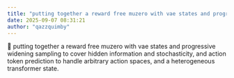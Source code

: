 ```yaml
---
title: "putting together a reward free muzero with vae states and progressive widening sampling to cover"
date: 2025-09-07 08:31:21
author: "qazzquimby"
---
```


💭 putting together a reward free muzero with vae states and progressive widening sampling to cover hidden information and stochasticity, and action token prediction to handle arbitrary action spaces, and a heterogeneous transformer state.